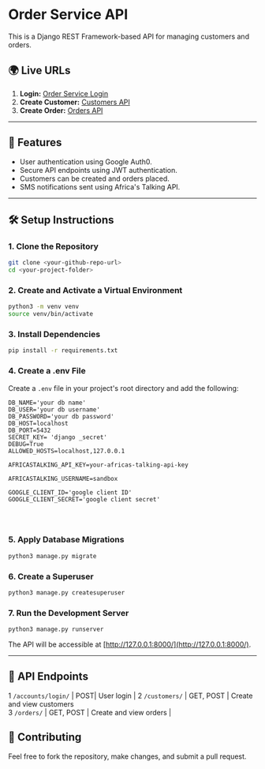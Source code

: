 # Order Service API

This is a Django REST Framework-based API for managing customers and orders.

## 🌍 Live URLs
1. **Login:** [Order Service Login](https://orderservice2.onrender.com)
2. **Create Customer:** [Customers API](https://orderservice2.onrender.com/customers/)
3. **Create Order:** [Orders API](https://orderservice2.onrender.com/orders/)

---

## 🚀 Features
- User authentication using Google Auth0.
- Secure API endpoints using JWT authentication.
- Customers can be created and orders placed.
- SMS notifications sent using Africa's Talking API.

---

## 🛠 Setup Instructions

### **1. Clone the Repository**
```bash
git clone <your-github-repo-url>
cd <your-project-folder>
```

### **2. Create and Activate a Virtual Environment**
```bash
python3 -m venv venv
source venv/bin/activate  
```

### **3. Install Dependencies**
```bash
pip install -r requirements.txt
```

### **4. Create a .env File**
Create a `.env` file in your project's root directory and add the following:
```env
DB_NAME='your db name'
DB_USER='your db username'
DB_PASSWORD='your db password'
DB_HOST=localhost
DB_PORT=5432
SECRET_KEY= 'django _secret'
DEBUG=True
ALLOWED_HOSTS=localhost,127.0.0.1

AFRICASTALKING_API_KEY=your-africas-talking-api-key

AFRICASTALKING_USERNAME=sandbox

GOOGLE_CLIENT_ID='google client ID'
GOOGLE_CLIENT_SECRET='google client secret'




```

### **5. Apply Database Migrations**
```bash
python3 manage.py migrate
```

### **6. Create a Superuser**
```bash
python3 manage.py createsuperuser
```

### **7. Run the Development Server**
```bash
python3 manage.py runserver
```
The API will be accessible at [http://127.0.0.1:8000/](http://127.0.0.1:8000/).

---

## 📜 API Endpoints

 1 `/accounts/login/` | POST| User login                 |
 2 `/customers/` | GET, POST | Create and view customers  
 3 `/orders/`  | GET, POST | Create and view orders     |





## 🤝 Contributing
Feel free to fork the repository, make changes, and submit a pull request.

